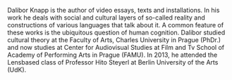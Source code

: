 Dalibor Knapp is the author of video essays, texts and installations. In
his work he deals with social and cultural layers of so-called reality
and constructions of various languages that talk about it. A common
feature of these works is the ubiquitous question of human cognition.
Dalibor studied cultural theory at the Faculty of Arts, Charles
University in Prague (PhDr.) and now studies at Center for Audiovisual
Studies at Film and Tv School of Academy of Performing Arts in Prague
(FAMU). In 2013, he attended the Lensbased class of Professor Hito
Steyerl at Berlin University of the Arts (UdK).